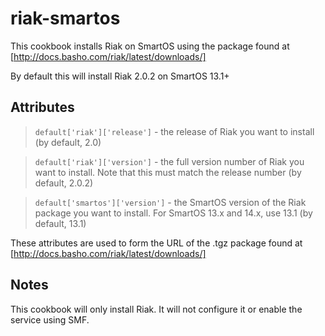 # riak-smartos

This cookbook installs Riak on SmartOS using the package found at [http://docs.basho.com/riak/latest/downloads/]

By default this will install Riak 2.0.2 on SmartOS 13.1+

## Attributes

> `default['riak']['release']` - the release of Riak you want to install (by default, 2.0)

> `default['riak']['version']` - the full version number of Riak you want to install. Note that this must match the release number (by default, 2.0.2)

> `default['smartos']['version']` - the SmartOS version of the Riak package you want to install. For SmartOS 13.x and 14.x, use 13.1 (by default, 13.1)

These attributes are used to form the URL of the .tgz package found at [http://docs.basho.com/riak/latest/downloads/]

## Notes

This cookbook will only install Riak. It will not configure it or enable the service using SMF.



